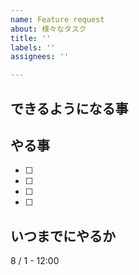 ```yaml
---
name: Feature request
about: 様々なタスク
title: ''
labels: ''
assignees: ''

---
```


## できるようになる事

## やる事
- [ ] 

- [ ] 

- [ ] 

- [ ] 

## いつまでにやるか
8 / 1  -  12:00
